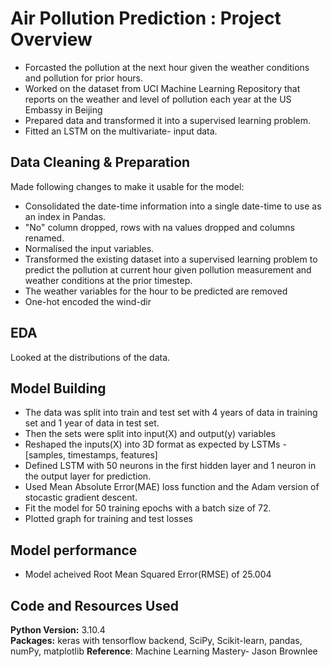 # Air Pollution Prediction : Project Overview

* Forcasted the pollution at the next hour given the weather conditions and pollution for prior hours.
* Worked on the dataset from UCI Machine Learning Repository that reports on the weather and level of pollution each year at the US Embassy in Beijing
* Prepared data and transformed it into a supervised learning problem.
* Fitted an LSTM on the multivariate- input data. 


## Data Cleaning & Preparation

Made following changes to make it usable for the model:

*	Consolidated the date-time information into a single date-time to use as an index in Pandas.
*	"No" column dropped, rows with na values dropped and columns renamed. 
*	Normalised the input variables.
*	Transformed the existing dataset into a supervised learning problem to predict the pollution at current hour given pollution measurement and weather conditions at the prior timestep.
*	The weather variables for the hour to be predicted are removed
*	One-hot encoded the wind-dir 


## EDA
Looked at the distributions of the data. 


## Model Building 

* The data was split into train and test set with 4 years of data in training set and 1 year of data in test set.   
* Then the sets were split into input(X) and output(y) variables
* Reshaped the inputs(X) into 3D format as expected by LSTMs - [samples, timestamps, features] 
* Defined LSTM with 50 neurons in the first hidden layer and 1 neuron in the output layer for prediction.
* Used Mean Absolute Error(MAE) loss function and the Adam version of stocastic gradient descent.
* Fit the model for 50 training epochs with a batch size of 72.
* Plotted graph for training and test losses

## Model performance

* Model acheived Root Mean Squared Error(RMSE) of 25.004

## Code and Resources Used 
**Python Version:** 3.10.4  
**Packages:** keras with tensorflow backend, SciPy, Scikit-learn, pandas, numPy, matplotlib
**Reference**: Machine Learning Mastery- Jason Brownlee

